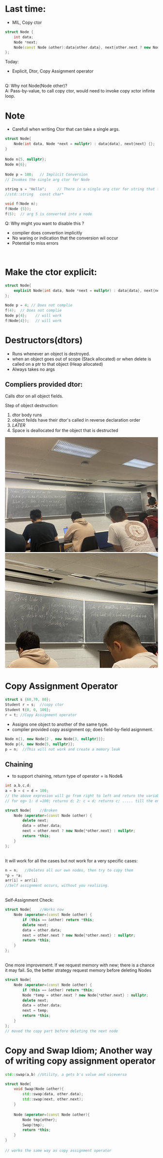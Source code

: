 # Last time: 
- MIL, Copy ctor
```c++
struct Node {
    int data;
    Node *next;
    Node(const Node &other):data{other.data}, next{other.next ? new Node{*other.next}: nullptr} {}
};
```

Today:
- Explicit, Dtor, Copy Assignment operator
<br>
Q: Why not Node(Node other)?
<br>
A: Pass-by-value, to call copy ctor, would need to invoke copy xctor infinte loop.

# Note
- Carefull when writing Ctor that can take a single args.

```c++
struct Node{
    Node(int data, Node *next = nullptr) : data{data}, next{next} {};
}

Node n{5, nullptr};
Node m{6};

Node p = 100;   // Implicit Conversion 
// Invokes the single arg ctor for Node
```


```c++
string s = "Hello";     // There is a single arg ctor for string that takes in a cosnt char*
//std::string   const char*
```

```c++
void f(Node n);
f(Node {5});
f(5);  // arg 5 is converted into a node
```

Q: Why might you want to disable this ?
- complier does convertion implicitly
- No waring or indication that the conversion wil occur
- Potential to miss errors
<br>

# Make the ctor explicit:
```c++
struct Node{
    explicit Node(int data, Node *next = nullptr) : data{data}, next{next} {};
};
```

```c++
Node p = 4; // Does not complie
f(4);  // Does not complie
Node p{4};    // will work
f(Node{4});   // will work
```

# Destructors(dtors)
- Runs whenever an object is destroyed.
- when an object goes out of scope (Stack allocated) or when delete is called on a ptr to that object  (Heap allocated)
- Always takes no args

## Compliers provided dtor:

Calls dtor on all object fields. 
<br>

Step of object destruction:
1. dtor body runs
2. object feilds have their dtor's called in reverse declaration order
3. *LATER*
4. Space is deallocated for the object that is destructed


![alt photo of the dtor example in Node with memory diaggram](assets/IMG_8898.jpg)
![alt photo of the dtor example in Node with memory diaggram](assets/IMG_8899.jpg)


# Copy Assignment Operator

```c++
struct s {60,70, 80};
Student r = s;  //copy ctor
Student t{0, 0, 100};
r = t; //Copy Assignment operator
```

- Assigns one object to another of the same type.
- complier provided copy assignment op; does field-by-field asignment.

```c++
Node n{1, new Node{2 , new Node{3, nullptr}}};
Node p{4, new Node{5, nullptr}};
p = n;  //This will not work and create a memory leak
```

## Chaining
- to support chaining, return type of operator = is Node&
```c++
int a,b,c,d;
a = b = c = d = 100;
// the above expresion will go from right to left and return the variable assigned
// for eg> 1: d =100; returns d; 2: c = d; returns c; ..... till the end 
```

```c++
struct Node{    //Broken
    Node &operator=(const Node &other) {
        delete next;
        data = other.data;
        next = other.next ? new Node{*other.next} : nullptr;
        return *this;
    }
};
```
<br>
It will work for all the cases but not work for a very specific cases:
<br>

```c++
n = n;   //Deletes all our own nodes, then try to copy them
*p = *a;  
arr[i] = arr[i]
//Self assignment occurs, without you realizing.
```
<br>
Self-Assignment Check:

```c++
struct Node{    //Works now
    Node &operator=(const Node &other) {
        if (this == &other) return *this;
        delete next;
        data = other.data;
        next = other.next ? new Node{*other.next} : nullptr;
        return *this;
    }
};
```
<br>
One more improvement: If we request memory with new; there is a chance it may fail. 
So, the better strategy request memory before deleting Nodes
<br>

```c++
struct Node{    
    Node &operator=(const Node &other) {
        if (this == &other) return *this;
        Node *temp = other.next ? new Node{*other.next} : nullptr;
        delete next;
        data = other.data;
        next = temp;
        return *this;
    }
};
// moved the copy part before deleting the next node
```

# Copy and Swap Idiom; Another way of writing copy assignment operator

```c++
std::swap(a,b) //Utility, a gets b's value and viceversa
```

```c++
struct Node{
    void Swap(Node &other){
        std::swap(data, other.data);
        std::swap(next, other.next);
    }

    Node &operator=(const Node &other){
        Node tmp{other};
        Swap(tmp);
        return *this;
    }
}

// works the same way as copy assignment operator
```
